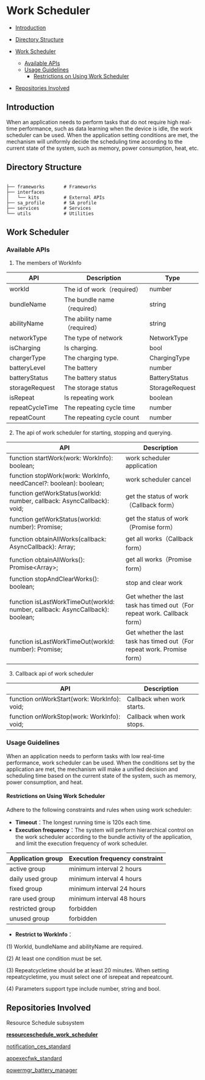 # Work Scheduler

-   [Introduction](#section11660541593)
-   [Directory Structure](#section161941989596)
-   [Work Scheduler](#section1312121216216)
    -   [Available APIs](#section114564657874)
    -   [Usage Guidelines](#section129654513264)
        -   [Restrictions on Using Work Scheduler](#section1551164914237)

-   [Repositories Involved](#section1371113476307)

## Introduction<a name="section11660541593"></a>

When an application needs to perform tasks that do not require high real-time performance, such as data learning when the device is idle, the work scheduler can be used. When the application setting conditions are met, the mechanism will uniformly decide the scheduling time according to the current state of the system, such as memory, power consumption, heat, etc.

## Directory Structure<a name="section161941989596"></a>

```

├── frameworks       # Frameworks
├── interfaces
│   └── kits         # External APIs
├── sa_profile       # SA profile
├── services         # Services
└── utils            # Utilities

```
## Work Scheduler<a name="section1312121216216"></a>

### Available APIs<a name="section114564657874"></a>

1. The members of WorkInfo

 API                                                          | Description | Type
  ------------------------------------------------------------ | ------------------------------------------------------------ | ------------------------------------------------------------ 
workId | The id of work（required）|number
bundleName | The bundle name（required）|string
abilityName | The ability name（required）|string
networkType | The type of network | NetworkType
isCharging | Is charging. | bool
chargerType | The charging type. | ChargingType
batteryLevel | The  battery | number
batteryStatus| The battery status |	BatteryStatus
storageRequest|The storage status|	StorageRequest
isRepeat|Is repeating work |	boolean
repeatCycleTime | The repeating cycle time|	number
repeatCount	| The repeating cycle count| number


2. The api of work scheduler for starting, stopping and querying.

 API                                                          | Description                                                  
 ------------------------------------------------------------ | ------------------------------------------------------------ 
 function startWork(work: WorkInfo): boolean;                 | work scheduler application                                   
 function stopWork(work: WorkInfo, needCancel?: boolean): boolean; | work scheduler cancel                                        
 function getWorkStatus(workId: number, callback: AsyncCallback<WorkInfo>): void; | get the status of work（Callback form）                      
 function getWorkStatus(workId: number): Promise<WorkInfo>;   | get the status of work（Promise form）                       
 function obtainAllWorks(callback: AsyncCallback<void>): Array<WorkInfo>; | get all works（Callback form）                               
 function obtainAllWorks(): Promise<Array<WorkInfo>>;         | get all works（Promise form）                                
 function stopAndClearWorks(): boolean;                       | stop and clear work                                          
 function isLastWorkTimeOut(workId: number, callback: AsyncCallback<void>): boolean; | Get whether the last task has timed out（For repeat work. Callback form） 
 function isLastWorkTimeOut(workId: number): Promise<boolean>; | Get whether the last task has timed out（For repeat work. Promise form） 

3. Callback api of work scheduler

API                                                          | Description                                                  
 ------------------------------------------------------------ | ------------------------------------------------------------ 
 function onWorkStart(work: WorkInfo): void;                 | Callback when work starts.       
 function onWorkStop(work: WorkInfo): void;                 | Callback when work stops.

### Usage Guidelines<a name="section129654513264"></a>

When an application needs to perform tasks with low real-time performance, work scheduler can be used. When the conditions set by the application are met, the mechanism will make a unified decision and scheduling time based on the current state of the system, such as memory, power consumption, and heat.

#### Restrictions on Using Work Scheduler<a name="section1551164914237"></a>

Adhere to the following constraints and rules when using work scheduler:

- **Timeout**：The longest running time is 120s each time.
- **Execution frequency**：The system will perform hierarchical control on the work scheduler according to the bundle activity of the application, and limit the execution frequency of work scheduler.

Application group             |    Execution frequency constraint                            
--------------------|-------------------------
active group | minimum interval 2 hours
daily used group | minimum interval 4 hours
fixed group | minimum interval 24 hours
rare used group | minimum interval 48 hours
restricted group | forbidden
unused group | forbidden 

- **Restrict to WorkInfo**：

(1) WorkId, bundleName and abilityName are required.

(2) At least one condition must be set.

(3) Repeatcycletime should be at least 20 minutes. When setting repeatcycletime, you must select one of isrepeat and repeatcount.

(4) Parameters support type include number, string and bool.

## Repositories Involved<a name="section1371113476307"></a>

Resource Schedule subsystem

[**resourceschedule_work_scheduler**](https://gitee.com/openharmony/resourceschedule_work_scheduler)

[notification_ces_standard](https://gitee.com/openharmony/notification_ces_standard)

[appexecfwk_standard](https://gitee.com/openharmony/appexecfwk_standard)

[powermgr_battery_manager](https://gitee.com/openharmony/powermgr_battery_manager)